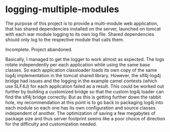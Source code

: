 # logging-multiple-modules

The purpose of this project is to provide a multi-module web application, that has shared dependencies installed on the server, launched on tomcat with each war module logging to its own log file.  Shared dependencies should only log to the respective module that calls them.

Incomplete.  Project abandoned.

Basically, I managed to get the logger to work almost as expected.  The logs rotate independently per each application while using the same base classes.  So each application classloader loads its own copy of the same log4j implementation in the tomcat shared library.  However, the slf4j-log4j bridge had issues and the logging in the example camel contexts (which use SLF4J) for each application failed as a result.  This could be worked out further by building a customized bridge so that the custom log4j loader can find the slf4j bridge correctly.  But as this is getting further down the rabbit hole, my recommendation at this point is to go back to packaging log4j into each module so each one has its own configuration and source classes independent of another.  The optimization of saving a few megabytes of package size and thus server footprint seems like a poor choice of direction for the difficulty and customization needed.
